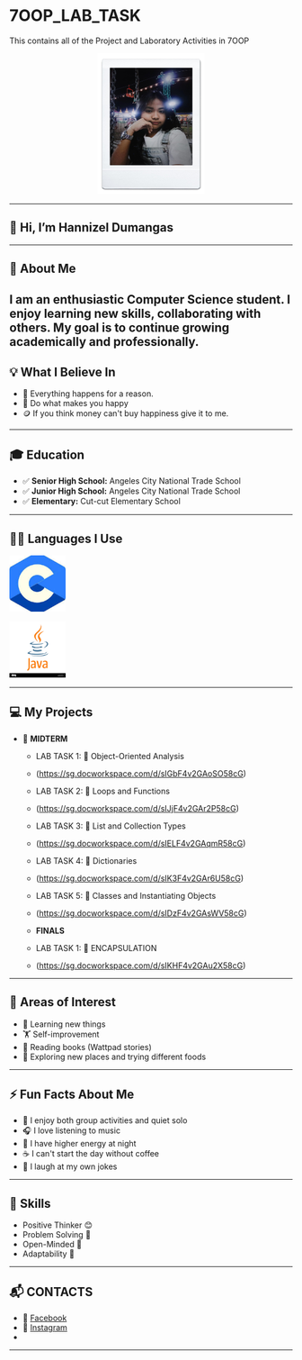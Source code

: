 # 7OOP_LAB_TASK
This contains all of the Project and Laboratory Activities in 7OOP

<p align="center">
  <img Src = "https://github.com/lezinnahdumangas-del/7OOP_LAB_TASK/blob/ca755dc8a785e9cec5bfb69808334abbc93ff10f/images/Messenger_creation_224F520D-88C4-4B14-BB4F-F762E5BAC568.jpeg"
  width="190" height="250" />
</p>

---


## 👋 Hi, I’m Hannizel Dumangas 

---

## 🌟 About Me  
I am an enthusiastic Computer Science student. I enjoy learning new skills, collaborating with others. My goal is to continue growing academically and professionally.
---

## 💡 What I Believe In  
- 🌱 Everything happens for a reason.
- 🚀 Do what makes you happy 
- 🪙 If you think money can't buy happiness give it to me.

---

## 🎓 Education  
- ✅ **Senior High School:** Angeles City National Trade School  
- ✅ **Junior High School:** Angeles City National Trade School  
- ✅ **Elementary:** Cut-cut Elementary School 

---

## 👩‍💻 Languages I Use  
 <img Src = "https://github.com/lezinnahdumangas-del/7OOP_LAB_TASK/blob/ca755dc8a785e9cec5bfb69808334abbc93ff10f/images/download.jpeg"
  width="100" height="100" />
</p> 

  <img Src = "https://github.com/lezinnahdumangas-del/7OOP_LAB_TASK/blob/ca755dc8a785e9cec5bfb69808334abbc93ff10f/images/download.png"
  width="100" height="100" />
</p>


---

## 💻 My Projects  
- 🧪 **MIDTERM**  
  - LAB TASK 1: 📂 Object-Oriented Analysis
  - (https://sg.docworkspace.com/d/sIGbF4v2GAoSO58cG)
  - LAB TASK 2: 📂 Loops and Functions
  - (https://sg.docworkspace.com/d/sIJjF4v2GAr2P58cG)
  - LAB TASK 3: 📂 List and Collection Types
  - (https://sg.docworkspace.com/d/sIELF4v2GAqmR58cG)
  - LAB TASK 4: 📂 Dictionaries
  - (https://sg.docworkspace.com/d/sIK3F4v2GAr6U58cG)
  - LAB TASK 5: 📂 Classes and Instantiating Objects
  - (https://sg.docworkspace.com/d/sIDzF4v2GAsWV58cG)
 
  - **FINALS**
  - LAB TASK 1: 📂 ENCAPSULATION
  - (https://sg.docworkspace.com/d/sIKHF4v2GAu2X58cG)

---

## 🎯 Areas of Interest  
- 🧮 Learning new things  
- 🏋️ Self-improvement  
- 📖 Reading books (Wattpad stories)
- 🥞 Exploring new places and trying different foods 
---

## ⚡ Fun Facts About Me  
- 👥 I enjoy both group activities and quiet solo 
- 🎧 I love listening to music  
- 🌙 I have higher energy at night
- ☕ I can't start the day without coffee
- 🤡 I laugh at my own jokes 

---

## 📌 Skills   
- Positive Thinker 😊  
- Problem Solving 🧮
- Open-Minded 🧠  
- Adaptability 🔄  

---
## 📬 CONTACTS  
- 📘 [Facebook](https://www.facebook.com/honey.dmgs?mibextid=ZbWKwL)  
- 👥
[Instagram](https://www.instagram.com/ha_yahhh12?igsh=OTlzY283aGQ0dTFw)
- 
---
